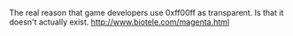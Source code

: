 The real reason that game developers use 0xff00ff as transparent. Is that it doesn't actually exist. http://www.biotele.com/magenta.html